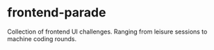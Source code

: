 # frontend-parade
Collection of frontend UI challenges. Ranging from leisure sessions to machine coding rounds. 
